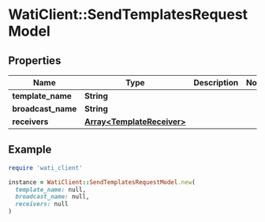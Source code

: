 # WatiClient::SendTemplatesRequestModel

## Properties

| Name | Type | Description | Notes |
| ---- | ---- | ----------- | ----- |
| **template_name** | **String** |  |  |
| **broadcast_name** | **String** |  |  |
| **receivers** | [**Array&lt;TemplateReceiver&gt;**](TemplateReceiver.md) |  |  |

## Example

```ruby
require 'wati_client'

instance = WatiClient::SendTemplatesRequestModel.new(
  template_name: null,
  broadcast_name: null,
  receivers: null
)
```

